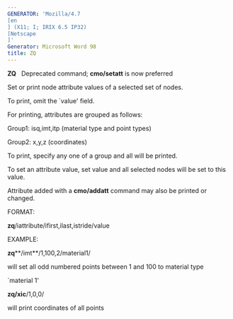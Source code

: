 ```yaml
---
GENERATOR: 'Mozilla/4.7 
[en
] (X11; I; IRIX 6.5 IP32) 
[Netscape
]'
Generator: Microsoft Word 98
title: ZQ
---
```


 **ZQ**   Deprecated command; **cmo/setatt** is now preferred

Set or print node attribute values of a selected set of nodes.

To print, omit the 
`value' field.

For printing, attributes are grouped as follows:

Group1: isq,imt,itp (material type and point types)

Group2: x,y,z (coordinates)

To print, specify any one of a group and all will be printed.

To set an attribute value, set value and all selected nodes will be set
to this value.

Attribute added with a **cmo/addatt** command may also be printed or
changed.

FORMAT:

**zq**/iattribute/ifirst,ilast,istride/value

EXAMPLE:

**zq****/imt**/1,100,2/material1/

will set all odd numbered points between 1 and 100 to material type

`material 1'

**zq/xic**/1,0,0/

will print coordinates of all points
